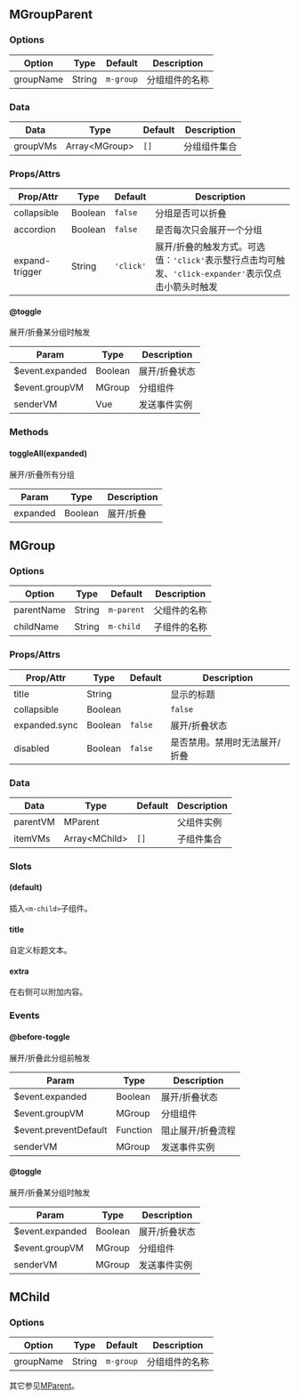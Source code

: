 ## MGroupParent

### Options

| Option | Type | Default | Description |
| ------ | ---- | ------- | ----------- |
| groupName | String | `m-group` | 分组组件的名称 |

### Data

| Data | Type | Default | Description |
| ---- | ---- | ------- | ----------- |
| groupVMs | Array\<MGroup\> | `[]` | 分组组件集合 |

### Props/Attrs

| Prop/Attr | Type | Default | Description |
| --------- | ---- | ------- | ----------- |
| collapsible | Boolean | `false` | 分组是否可以折叠 |
| accordion | Boolean | `false` | 是否每次只会展开一个分组 |
| expand-trigger | String | `'click'` | 展开/折叠的触发方式。可选值：`'click'`表示整行点击均可触发、`'click-expander'`表示仅点击小箭头时触发 |

#### @toggle

展开/折叠某分组时触发

| Param | Type | Description |
| ----- | ---- | ----------- |
| $event.expanded | Boolean | 展开/折叠状态 |
| $event.groupVM | MGroup | 分组组件 |
| senderVM | Vue | 发送事件实例 |

### Methods

#### toggleAll(expanded)

展开/折叠所有分组

| Param | Type | Description |
| ----- | ---- | ----------- |
| expanded | Boolean | 展开/折叠 |

## MGroup

### Options

| Option | Type | Default | Description |
| ------ | ---- | ------- | ----------- |
| parentName | String | `m-parent` | 父组件的名称 |
| childName | String | `m-child` | 子组件的名称 |

### Props/Attrs

| Prop/Attr | Type | Default | Description |
| --------- | ---- | ------- | ----------- |
| title | String | | 显示的标题 |
| collapsible | Boolean |  | `false` | 是否可以折叠 |
| expanded.sync | Boolean | `false` | 展开/折叠状态 |
| disabled | Boolean | `false` | 是否禁用。禁用时无法展开/折叠 |

### Data

| Data | Type | Default | Description |
| ---- | ---- | ------- | ----------- |
| parentVM | MParent |  | 父组件实例 |
| itemVMs | Array\<MChild\> | `[]` | 子组件集合 |

### Slots

#### (default)

插入`<m-child>`子组件。

#### title

自定义标题文本。

#### extra

在右侧可以附加内容。

### Events

#### @before-toggle

展开/折叠此分组前触发

| Param | Type | Description |
| ----- | ---- | ----------- |
| $event.expanded | Boolean | 展开/折叠状态 |
| $event.groupVM | MGroup | 分组组件 |
| $event.preventDefault | Function | 阻止展开/折叠流程 |
| senderVM | MGroup | 发送事件实例 |

#### @toggle

展开/折叠某分组时触发

| Param | Type | Description |
| ----- | ---- | ----------- |
| $event.expanded | Boolean | 展开/折叠状态 |
| $event.groupVM | MGroup | 分组组件 |
| senderVM | MGroup | 发送事件实例 |

## MChild

### Options

| Option | Type | Default | Description |
| ------ | ---- | ------- | ----------- |
| groupName | String | `m-group` | 分组组件的名称 |

其它参见[MParent](../m-parent/api)。
